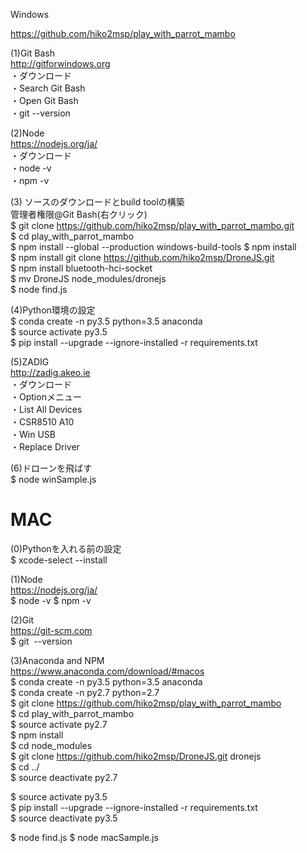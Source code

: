 Windows  
   
https://github.com/hiko2msp/play_with_parrot_mambo  
  
  
(1)Git Bash  
http://gitforwindows.org  
・ダウンロード  
・Search Git Bash  
・Open Git Bash  
・git --version  
  
(2)Node  
https://nodejs.org/ja/  
・ダウンロード  
・node -v  
・npm -v  
  
  
(3) ソースのダウンロードとbuild toolの構築  
管理者権限@Git Bash(右クリック)  
$ git clone https://github.com/hiko2msp/play_with_parrot_mambo.git  
$ cd play_with_parrot_mambo  
$ npm install --global --production windows-build-tools
$ npm install  
$ npm install git clone https://github.com/hiko2msp/DroneJS.git  
$ npm install bluetooth-hci-socket  
$ mv DroneJS node_modules/dronejs  
$ node find.js  
  
  
(4)Python環境の設定  
$ conda create -n py3.5 python=3.5 anaconda  
$ source activate py3.5  
$ pip install --upgrade --ignore-installed -r requirements.txt  
  
(5)ZADIG  
http://zadig.akeo.ie  
・ダウンロード  
・Optionメニュー  
・List All Devices  
・CSR8510 A10  
・Win USB  
・Replace Driver  
  
(6)ドローンを飛ばす  
$ node winSample.js  

  
# MAC   
(0)Pythonを入れる前の設定  
$ xcode-select --install  
  
(1)Node  
https://nodejs.org/ja/  
$ node -v $ npm -v    
  
(2)Git  
https://git-scm.com  
$ git  --version  
  
(3)Anaconda and NPM  
https://www.anaconda.com/download/#macos  
$ conda create -n py3.5 python=3.5 anaconda  
$ conda create -n py2.7 python=2.7         
$ git clone https://github.com/hiko2msp/play_with_parrot_mambo  
$ cd play_with_parrot_mambo  
$ source activate py2.7  
$ npm install  
$ cd node_modules  
$ git clone https://github.com/hiko2msp/DroneJS.git dronejs  
$ cd ../  
$ source deactivate py2.7  
  
$ source activate py3.5  
$ pip install --upgrade --ignore-installed -r requirements.txt  
$ source deactivate py3.5  


$ node find.js
$ node macSample.js

